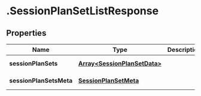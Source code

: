 # .SessionPlanSetListResponse

## Properties

Name | Type | Description | Notes
------------ | ------------- | ------------- | -------------
**sessionPlanSets** | [**Array&lt;SessionPlanSetData&gt;**](SessionPlanSetData.md) |  | [default to undefined]
**sessionPlanSetsMeta** | [**SessionPlanSetMeta**](SessionPlanSetMeta.md) |  | [default to undefined]

